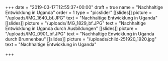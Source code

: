 +++
date = "2019-03-17T12:55:37+00:00"
draft = true
name = "Nachhaltige Entwicklung in Uganda"
order = 1
type = "picslider"
[[slides]]
picture = "/uploads/IMG_1640_bf.JPG"
text = "Nachhaltige Entwicklung in Uganda"
[[slides]]
picture = "/uploads/IMG_1829_bf.JPG"
text = "Nachhaltige Entwicklung in Uganda durch Ausbildungen"
[[slides]]
picture = "/uploads/IMG_0901_bf.JPG"
text = "Nachhaltige Enwicklung in Uganda durch Brunnenbau"
[[slides]]
picture = "/uploads/child-251920_1920.jpg"
text = "Nachhaltige Entwicklung in Uganda"

+++
